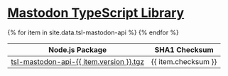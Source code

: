[Mastodon TypeScript Library](/tsl-mastodon-api/)
=================================================

<table>
    <thead>
        <tr>
            <th>Node.js Package</th>
            <th>SHA1 Checksum</th>
        </tr>
    </thead>
    <tbody>{% for item in site.data.tsl-mastodon-api %}
        <tr>
            <td>
                <a href="https://registry.npmjs.org/tsl-mastodon-api/-/tsl-mastodon-api-{{ item.version }}.tgz">tsl-mastodon-api-{{ item.version }}.tgz</a>
            </td>
            <td>
                {{ item.checksum }}
            </td>
        </tr>
    {% endfor %}</tbody>
</table>
